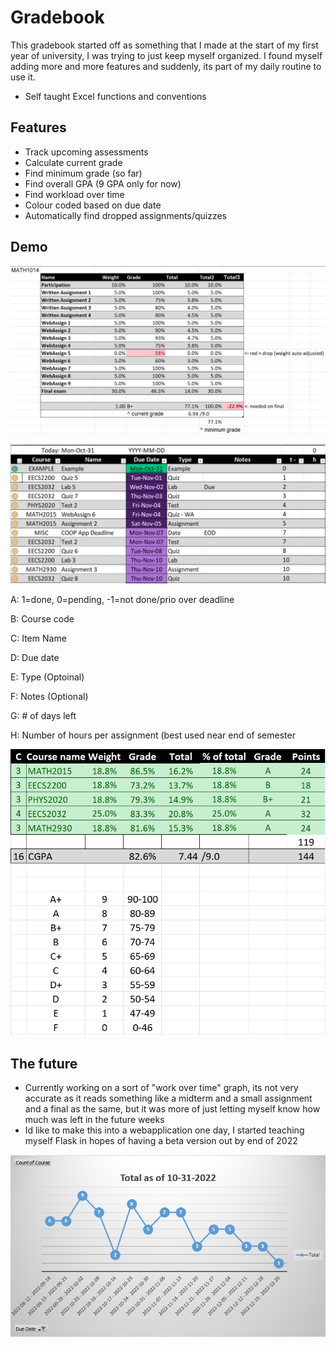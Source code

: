 # Gradebook

This gradebook started off as something that I made at the start of my first year of university, I was trying to just keep myself organized. I found  myself adding more and more features and suddenly, its part of my daily routine to use it.

- Self taught Excel functions and conventions

## Features

- Track upcoming assessments
- Calculate current grade
- Find minimum grade (so far)
- Find overall GPA (9 GPA only for now)
- Find workload over time
- Colour coded based on due date
- Automatically find dropped assignments/quizzes

## Demo

![Demo of grade section, showing min grade, current  grade, dropped assignments](image/readme/1667264543599.png)

![Demo of upcoming assessments, status, course code, item  name, due date, type, notes, time left, hours taken](image/readme/1667264622070.png)

A: 1=done, 0=pending, -1=not done/prio over deadline

B: Course code

C: Item Name

D: Due date

E: Type (Optoinal)

F: Notes (Optional)

G: # of days left

H: Number of hours per assignment (best used near end of semester

![Current GPA](image/readme/1667265260389.png)

## The future

- Currently working on a sort of "work over time" graph, its not very accurate as it reads something like a midterm and a small assignment and a final as the same, but it was more of just letting myself know how much was left in the future weeks
- Id like to make this into a webapplication one day, I started teaching myself Flask in hopes of having a beta version out by end of 2022

![work over time graph](image/readme/1667265105002.png)


[//]: #
